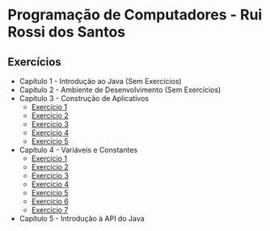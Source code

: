 <h1> Programação de Computadores - Rui Rossi dos Santos </h1>

<h2> Exercícios </h2>

<!-- toc -->
  * Capítulo 1 - Introdução ao Java (Sem Exercícios)
  * Capítulo 2 - Ambiente de Desenvolvimento (Sem Exercícios)
  * Capítulo 3 - Construção de Aplicativos
      * [Exercício 1](https://github.com/jstefanski/Java/blob/main/Exerc%C3%ADcios/PCJ/Construcao_de_Aplicativos_03/Exercicio01.java)
      * [Exercício 2](https://github.com/jstefanski/Java/blob/main/Exerc%C3%ADcios/PCJ/Construcao_de_Aplicativos_03/Exercicio02.java)
      * [Exercício 3](https://github.com/jstefanski/Java/blob/main/Exerc%C3%ADcios/PCJ/Construcao_de_Aplicativos_03/Exercicio03.java)
      * [Exercício 4](https://github.com/jstefanski/Java/blob/main/Exerc%C3%ADcios/PCJ/Construcao_de_Aplicativos_03/Exercicio04.java)
      * [Exercício 5](https://github.com/jstefanski/Java/blob/main/Exerc%C3%ADcios/PCJ/Construcao_de_Aplicativos_03/Exercicio05.java)
  * Capítulo 4 - Variáveis e Constantes
      * [Exercício 1](https://github.com/jstefanski/Java/blob/main/Exerc%C3%ADcios/PCJ/Variaveis_e_Constantes_04/Exercicio01.java)
      * [Exercício 2](https://github.com/jstefanski/Java/blob/main/Exerc%C3%ADcios/PCJ/Variaveis_e_Constantes_04/Exercicio02.java)
      * [Exercício 3](https://github.com/jstefanski/Java/blob/main/Exerc%C3%ADcios/PCJ/Variaveis_e_Constantes_04/Exercicio03.java)
      * [Exercício 4](https://github.com/jstefanski/Java/blob/main/Exerc%C3%ADcios/PCJ/Variaveis_e_Constantes_04/Exercicio04.java)
      * [Exercício 5](https://github.com/jstefanski/Java/blob/main/Exerc%C3%ADcios/PCJ/Variaveis_e_Constantes_04/Exercicio05.java)
      * [Exercício 6](https://github.com/jstefanski/Java/blob/main/Exerc%C3%ADcios/PCJ/Variaveis_e_Constantes_04/Exercicio06.java)
      * [Exercício 7](https://github.com/jstefanski/Java/blob/main/Exerc%C3%ADcios/PCJ/Variaveis_e_Constantes_04/Exercicio07.java)
  * Capítulo 5 - Introdução à API do Java
